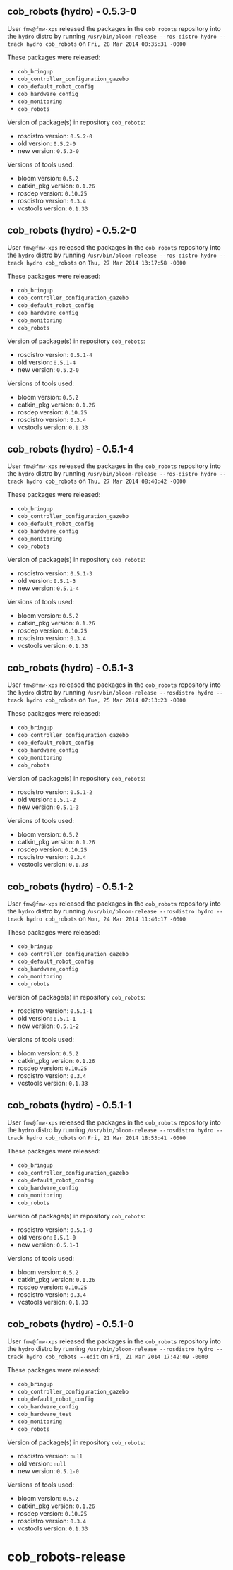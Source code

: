 ## cob_robots (hydro) - 0.5.3-0

User `fmw@fmw-xps` released the packages in the `cob_robots` repository into the `hydro` distro by running `/usr/bin/bloom-release --ros-distro hydro --track hydro cob_robots` on `Fri, 28 Mar 2014 08:35:31 -0000`

These packages were released:
- `cob_bringup`
- `cob_controller_configuration_gazebo`
- `cob_default_robot_config`
- `cob_hardware_config`
- `cob_monitoring`
- `cob_robots`

Version of package(s) in repository `cob_robots`:
- rosdistro version: `0.5.2-0`
- old version: `0.5.2-0`
- new version: `0.5.3-0`

Versions of tools used:
- bloom version: `0.5.2`
- catkin_pkg version: `0.1.26`
- rosdep version: `0.10.25`
- rosdistro version: `0.3.4`
- vcstools version: `0.1.33`


## cob_robots (hydro) - 0.5.2-0

User `fmw@fmw-xps` released the packages in the `cob_robots` repository into the `hydro` distro by running `/usr/bin/bloom-release --ros-distro hydro --track hydro cob_robots` on `Thu, 27 Mar 2014 13:17:58 -0000`

These packages were released:
- `cob_bringup`
- `cob_controller_configuration_gazebo`
- `cob_default_robot_config`
- `cob_hardware_config`
- `cob_monitoring`
- `cob_robots`

Version of package(s) in repository `cob_robots`:
- rosdistro version: `0.5.1-4`
- old version: `0.5.1-4`
- new version: `0.5.2-0`

Versions of tools used:
- bloom version: `0.5.2`
- catkin_pkg version: `0.1.26`
- rosdep version: `0.10.25`
- rosdistro version: `0.3.4`
- vcstools version: `0.1.33`


## cob_robots (hydro) - 0.5.1-4

User `fmw@fmw-xps` released the packages in the `cob_robots` repository into the `hydro` distro by running `/usr/bin/bloom-release --ros-distro hydro --track hydro cob_robots` on `Thu, 27 Mar 2014 08:40:42 -0000`

These packages were released:
- `cob_bringup`
- `cob_controller_configuration_gazebo`
- `cob_default_robot_config`
- `cob_hardware_config`
- `cob_monitoring`
- `cob_robots`

Version of package(s) in repository `cob_robots`:
- rosdistro version: `0.5.1-3`
- old version: `0.5.1-3`
- new version: `0.5.1-4`

Versions of tools used:
- bloom version: `0.5.2`
- catkin_pkg version: `0.1.26`
- rosdep version: `0.10.25`
- rosdistro version: `0.3.4`
- vcstools version: `0.1.33`


## cob_robots (hydro) - 0.5.1-3

User `fmw@fmw-xps` released the packages in the `cob_robots` repository into the `hydro` distro by running `/usr/bin/bloom-release --rosdistro hydro --track hydro cob_robots` on `Tue, 25 Mar 2014 07:13:23 -0000`

These packages were released:
- `cob_bringup`
- `cob_controller_configuration_gazebo`
- `cob_default_robot_config`
- `cob_hardware_config`
- `cob_monitoring`
- `cob_robots`

Version of package(s) in repository `cob_robots`:
- rosdistro version: `0.5.1-2`
- old version: `0.5.1-2`
- new version: `0.5.1-3`

Versions of tools used:
- bloom version: `0.5.2`
- catkin_pkg version: `0.1.26`
- rosdep version: `0.10.25`
- rosdistro version: `0.3.4`
- vcstools version: `0.1.33`


## cob_robots (hydro) - 0.5.1-2

User `fmw@fmw-xps` released the packages in the `cob_robots` repository into the `hydro` distro by running `/usr/bin/bloom-release --rosdistro hydro --track hydro cob_robots` on `Mon, 24 Mar 2014 11:40:17 -0000`

These packages were released:
- `cob_bringup`
- `cob_controller_configuration_gazebo`
- `cob_default_robot_config`
- `cob_hardware_config`
- `cob_monitoring`
- `cob_robots`

Version of package(s) in repository `cob_robots`:
- rosdistro version: `0.5.1-1`
- old version: `0.5.1-1`
- new version: `0.5.1-2`

Versions of tools used:
- bloom version: `0.5.2`
- catkin_pkg version: `0.1.26`
- rosdep version: `0.10.25`
- rosdistro version: `0.3.4`
- vcstools version: `0.1.33`


## cob_robots (hydro) - 0.5.1-1

User `fmw@fmw-xps` released the packages in the `cob_robots` repository into the `hydro` distro by running `/usr/bin/bloom-release --rosdistro hydro --track hydro cob_robots` on `Fri, 21 Mar 2014 18:53:41 -0000`

These packages were released:
- `cob_bringup`
- `cob_controller_configuration_gazebo`
- `cob_default_robot_config`
- `cob_hardware_config`
- `cob_monitoring`
- `cob_robots`

Version of package(s) in repository `cob_robots`:
- rosdistro version: `0.5.1-0`
- old version: `0.5.1-0`
- new version: `0.5.1-1`

Versions of tools used:
- bloom version: `0.5.2`
- catkin_pkg version: `0.1.26`
- rosdep version: `0.10.25`
- rosdistro version: `0.3.4`
- vcstools version: `0.1.33`


## cob_robots (hydro) - 0.5.1-0

User `fmw@fmw-xps` released the packages in the `cob_robots` repository into the `hydro` distro by running `/usr/bin/bloom-release --rosdistro hydro --track hydro cob_robots --edit` on `Fri, 21 Mar 2014 17:42:09 -0000`

These packages were released:
- `cob_bringup`
- `cob_controller_configuration_gazebo`
- `cob_default_robot_config`
- `cob_hardware_config`
- `cob_hardware_test`
- `cob_monitoring`
- `cob_robots`

Version of package(s) in repository `cob_robots`:
- rosdistro version: `null`
- old version: `null`
- new version: `0.5.1-0`

Versions of tools used:
- bloom version: `0.5.2`
- catkin_pkg version: `0.1.26`
- rosdep version: `0.10.25`
- rosdistro version: `0.3.4`
- vcstools version: `0.1.33`


cob_robots-release
==================
